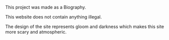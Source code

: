 This project was made as a Biography.

This website does not contain anything illegal. 

The design of the site represents gloom and darkness which makes this site more scary and atmospheric.
